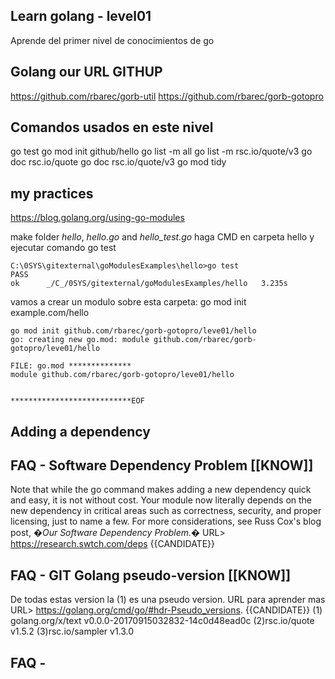 ## Learn golang - level01

Aprende del primer nivel de conocimientos de go

## Golang our URL GITHUP
https://github.com/rbarec/gorb-util
https://github.com/rbarec/gorb-gotopro


## Comandos usados en este nivel
go test
go mod init github/hello
go list -m all
go list -m rsc.io/quote/v3
go doc rsc.io/quote
go doc rsc.io/quote/v3
go mod tidy

##  my practices
https://blog.golang.org/using-go-modules

make  folder *hello*,  *hello.go* and *hello_test.go*
haga CMD en carpeta hello y ejecutar comando
go test

```
C:\0SYS\gitexternal\goModulesExamples\hello>go test
PASS
ok      _/C_/0SYS/gitexternal/goModulesExamples/hello   3.235s
```

vamos a crear un modulo sobre esta carpeta:
go mod init example.com/hello


```
go mod init github.com/rbarec/gorb-gotopro/leve01/hello
go: creating new go.mod: module github.com/rbarec/gorb-gotopro/leve01/hello

FILE: go.mod **************
module github.com/rbarec/gorb-gotopro/leve01/hello


***************************EOF

```


## Adding a dependency

## FAQ - Software Dependency Problem [[KNOW]]
Note that while the go command makes adding a new dependency quick and easy, it is not without cost. Your module now literally depends on the new dependency in critical areas such as correctness, security, and proper licensing, just to name a few. For more considerations, see Russ Cox's blog post, *�Our Software Dependency Problem.�*
URL> https://research.swtch.com/deps  {{CANDIDATE}}


## FAQ - GIT Golang  pseudo-version [[KNOW]]
De todas estas version la (1) es una pseudo version. URL para aprender mas URL> https://golang.org/cmd/go/#hdr-Pseudo_versions.  {{CANDIDATE}}
(1) golang.org/x/text v0.0.0-20170915032832-14c0d48ead0c
(2)rsc.io/quote v1.5.2
(3)rsc.io/sampler v1.3.0


## FAQ - 


